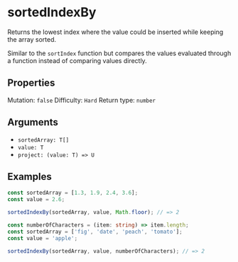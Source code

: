 # sortedIndexBy

Returns the lowest index where the value could be inserted while keeping the array sorted.

Similar to the `sortIndex` function but compares the values evaluated through a function instead of comparing values directly.

## Properties

Mutation: `false`
Difficulty: `Hard`
Return type: `number`

## Arguments

- `sortedArray: T[]`
- `value: T`
- `project: (value: T) => U`

## Examples

```typescript
const sortedArray = [1.3, 1.9, 2.4, 3.6];
const value = 2.6;

sortedIndexBy(sortedArray, value, Math.floor); // => 2

const numberOfCharacters = (item: string) => item.length;
const sortedArray = ['fig', 'date', 'peach', 'tomato'];
const value = 'apple';

sortedIndexBy(sortedArray, value, numberOfCharacters); // => 2
```
